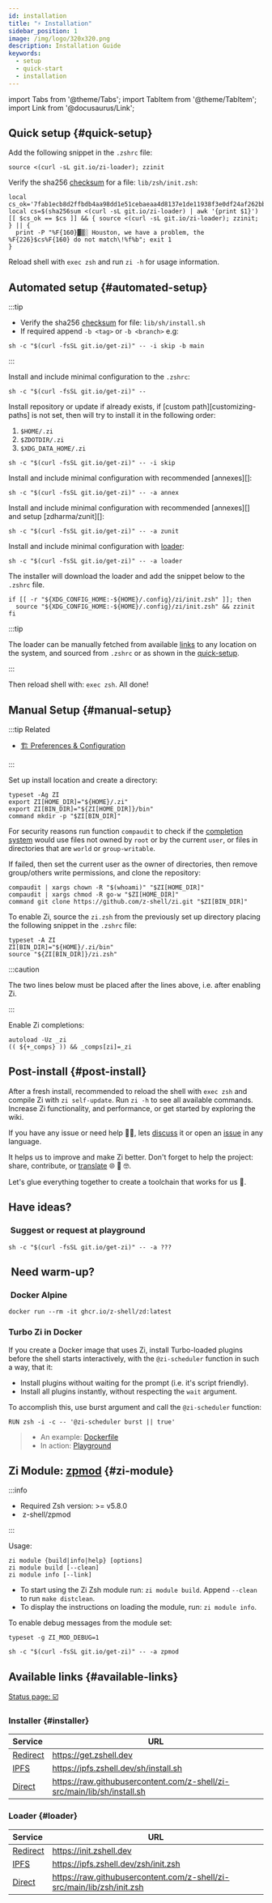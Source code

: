 ```yaml
---
id: installation
title: "⚡️ Installation"
sidebar_position: 1
image: /img/logo/320x320.png
description: Installation Guide
keywords:
  - setup
  - quick-start
  - installation
---
```


<!-- @format -->

import Tabs from '@theme/Tabs';
import TabItem from '@theme/TabItem';
import Link from '@docusaurus/Link';

## <i class="fas fa-spinner fa-spin"></i> Quick setup {#quick-setup}

Add the following snippet in the `.zshrc` file:

<Tabs>
  <TabItem value="instant-source" label="Instant" default>

```shell title="~/.zshrc"
source <(curl -sL git.io/zi-loader); zzinit
```

  </TabItem>
  <TabItem value="verified-source" label="Verified">

Verify the sha256 [checksum][] for a file: `lib/zsh/init.zsh`:

```shell showLineNumbers title="~/.zshrc"
local cs_ok='7fab1ecb8d2ffbdb4aa98dd1e51cebaeaa4d8137e1de11938f3e0df24af262bb'
local cs=$(sha256sum <(curl -sL git.io/zi-loader) | awk '{print $1}')
[[ $cs_ok == $cs ]] && { source <(curl -sL git.io/zi-loader); zzinit; } || {
  print -P "%F{160}▓▒░ Houston, we have a problem, the %F{226}$cs%F{160} do not match\!%f%b"; exit 1
}
```

  </TabItem>
</Tabs>

Reload shell with `exec zsh` and run `zi -h` for usage information.

## <i class="fas fa-spinner fa-spin"></i> Automated setup {#automated-setup}

:::tip

- Verify the sha256 [checksum][] for file: `lib/sh/install.sh`
- If required append `-b <tag>` or `-b <branch>` e.g:

```shell
sh -c "$(curl -fsSL git.io/get-zi)" -- -i skip -b main
```

:::

<Tabs>
  <TabItem value="minimal" label="Minimal" default>

Install and include minimal configuration to the `.zshrc`:

```shell
sh -c "$(curl -fsSL git.io/get-zi)" --
```

  </TabItem>
  <TabItem value="repository" label="Repository">

Install repository or update if already exists, if [custom path][customizing-paths] is not set, then will try to install it in the following order:

1. `$HOME/.zi`
2. `$ZDOTDIR/.zi`
3. `$XDG_DATA_HOME/.zi`

```shell
sh -c "$(curl -fsSL git.io/get-zi)" -- -i skip
```

  </TabItem>
  <TabItem value="minimal-annexes" label="Annex">

Install and include minimal configuration with recommended [annexes][]:

```shell
sh -c "$(curl -fsSL git.io/get-zi)" -- -a annex
```

  </TabItem>
  <TabItem value="minimal-zunit" label="ZUnit">

Install and include minimal configuration with recommended [annexes][] and setup [zdharma/zunit][]:

```shell
sh -c "$(curl -fsSL git.io/get-zi)" -- -a zunit
```

  </TabItem>
  <TabItem value="minimal-loader" label="Loader">

Install and include minimal configuration with [loader](#loader):

```shell
sh -c "$(curl -fsSL git.io/get-zi)" -- -a loader
```

The installer will download the loader and add the snippet below to the `.zshrc` file.

```shell showLineNumbers
if [[ -r "${XDG_CONFIG_HOME:-${HOME}/.config}/zi/init.zsh" ]]; then
  source "${XDG_CONFIG_HOME:-${HOME}/.config}/zi/init.zsh" && zzinit
fi
```

:::tip

The loader can be manually fetched from available [links](#loader) to any location on the system, and sourced from `.zshrc` or as shown in the [quick-setup](#quick-setup).

:::

Then reload shell with: `exec zsh`. All done!

  </TabItem>
</Tabs>

## <i class="fas fa-spinner fa-spin"></i> Manual Setup {#manual-setup}

:::tip Related

- [🏗 Preferences & Configuration][customization]

:::

Set up install location and create a directory:

```shell showLineNumbers
typeset -Ag ZI
export ZI[HOME_DIR]="${HOME}/.zi"
export ZI[BIN_DIR]="${ZI[HOME_DIR]}/bin"
command mkdir -p "$ZI[BIN_DIR]"
```

For security reasons run function `compaudit` to check if the [completion system][completion-system] would use files not owned by `root` or by the current `user`, or files in directories that are `world` or `group-writable`.

If failed, then set the current user as the owner of directories, then remove group/others write permissions, and clone the repository:

```shell showLineNumbers
compaudit | xargs chown -R "$(whoami)" "$ZI[HOME_DIR]"
compaudit | xargs chmod -R go-w "$ZI[HOME_DIR]"
command git clone https://github.com/z-shell/zi.git "$ZI[BIN_DIR]"
```

To enable Zi, source the `zi.zsh` from the previously set up directory placing the following snippet in the `.zshrc` file:

```shell title="~/.zshrc" showLineNumbers
typeset -A ZI
ZI[BIN_DIR]="${HOME}/.zi/bin"
source "${ZI[BIN_DIR]}/zi.zsh"
```

:::caution

The two lines below must be placed after the lines above, i.e. after enabling Zi.

:::

Enable Zi completions:

```shell title="~/.zshrc" showLineNumbers
autoload -Uz _zi
(( ${+_comps} )) && _comps[zi]=_zi
```

## <i class="fas fa-spinner fa-spin"></i> Post-install {#post-install}

After a fresh install, recommended to reload the shell with `exec zsh` and compile Zi with `zi self-update`. Run `zi -h` to see all available commands. Increase Zi functionality, and performance, or get started by exploring the wiki.

If you have any issue or need help 🤦‍♂️, lets [discuss][] it or open an [issue][] in any language.

It helps us to improve and make Zi better. Don't forget to help the project: share, contribute, or [translate][] 🌐 🥰 🤓.

Let's glue everything together to create a toolchain that works for us 🚀.

## <i class="fas fa-sync-alt fa-spin"></i> Have ideas?

### <i class="fa-solid fa-list-check"></i>&nbsp;Suggest or request at&nbsp;<Link href="https://github.com/z-shell/playground">playground</Link>

```shell
sh -c "$(curl -fsSL git.io/get-zi)" -- -a ???
```

## <i class="fas fa-sync-alt fa-spin"></i>&nbsp;Need warm-up?

### <i class="fa-brands fa-docker"></i>&nbsp;<Link href="https://github.com/z-shell/zd/pkgs/container/zd">Docker Alpine</Link>

```shell
docker run --rm -it ghcr.io/z-shell/zd:latest
```
### <i class="fa-brands fa-docker"></i> Turbo Zi in Docker

If you create a Docker image that uses Zi, install Turbo-loaded plugins before the shell starts interactively, with the `@zi-scheduler` function in such a way, that it:

- Install plugins without waiting for the prompt (i.e. it's script friendly).
- Install all plugins instantly, without respecting the `wait` argument.

To accomplish this, use burst argument and call the `@zi-scheduler` function:

```docker
RUN zsh -i -c -- '@zi-scheduler burst || true'
```

> - An example: [Dockerfile][]
> - In action: [Playground][]

## <i class="fas fa-cog fa-pulse"></i> Zi Module: [zpmod][z-shell/zpmod] {#zi-module}

:::info

- Required Zsh version: >= v5.8.0
- <i className="fa-brands fa-github"></i>&nbsp;<Link href="https://github.com/z-shell/zpmod">z-shell/zpmod</Link>

:::

<Tabs>
  <TabItem value="with-zi" label="With Zi" default>

Usage:

```shell showLineNumbers
zi module {build|info|help} [options]
zi module build [--clean]
zi module info [--link]
```

- To start using the Zi Zsh module run: `zi module build`. Append `--clean` to run `make distclean`.
- To display the instructions on loading the module, run: `zi module info`.

To enable debug messages from the module set:

```shell
typeset -g ZI_MOD_DEBUG=1
```

</TabItem>
  <TabItem value="standalone" label="Standalone">

```shell
sh -c "$(curl -fsSL git.io/get-zi)" -- -a zpmod
```

  </TabItem>
</Tabs>

## <i class="fas fa-sync-alt fa-spin"></i> Available links {#available-links}

[Status page: ☑️][status]

### <i class="fa-solid fa-gear"></i> Installer {#installer}

| Service                    | URL                                                                       |
|:-------------------------- | ------------------------------------------------------------------------- |
| [Redirect][get.zshell.dev] | <https://get.zshell.dev>                                                  |
| [IPFS][ipfs.io]            | <https://ipfs.zshell.dev/sh/install.sh>                                   |
| [Direct][direct-install]   | <https://raw.githubusercontent.com/z-shell/zi-src/main/lib/sh/install.sh> |

### <i class="fa-brands fa-superpowers"></i> Loader {#loader}

| Service                     | URL                                                                      |
|:--------------------------- | ------------------------------------------------------------------------ |
| [Redirect][init.zshell.dev] | <https://init.zshell.dev>                                                |
| [IPFS][ipfs.io]             | <https://ipfs.zshell.dev/zsh/init.zsh>                                   |
| [Direct][direct-init]       | <https://raw.githubusercontent.com/z-shell/zi-src/main/lib/zsh/init.zsh> |

<!-- end-of-file -->
<!-- links -->



<!-- external -->

[customization]: /docs/guides/customization

[checksum]: https://raw.githubusercontent.com/z-shell/zi-src/main/lib/checksum.txt
[completion-system]: https://zsh.sourceforge.io/Doc/Release/Completion-System.html#Use-of-compinit
[direct-init]: https://raw.githubusercontent.com/z-shell/zi-src/main/lib/zsh/init.zsh
[direct-install]: https://raw.githubusercontent.com/z-shell/zi-src/main/lib/sh/install.sh
[discuss]: https://github.com/orgs/z-shell/discussions/new
[Dockerfile]: https://github.com/robobenklein/configs/blob/master/Dockerfile
[get.zshell.dev]: https://get.zshell.dev
[init.zshell.dev]: https://init.zshell.dev
[ipfs.io]: https://ipfs.io
[issue]: https://github.com/z-shell/zi/issues/new/choose
[Playground]: https://github.com/z-shell/playground
[status]: https://status.zshell.dev
[translate]: https://digitalclouds.crowdin.com/z-shell
[z-shell/zpmod]: https://github.com/z-shell/zpmod
